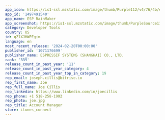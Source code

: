 ```yaml
---
app_icon: https://is1-ssl.mzstatic.com/image/thumb/Purple112/v4/76/4b/ed/764bed39-9900-4d16-933a-0146e96a5be4/AppIcon-0-0-1x_U007emarketing-0-7-0-sRGB-85-220.png/1024x1024bb.png
app_id: '1497491540'
app_name: ESP RainMaker
app_screenshot: https://is1-ssl.mzstatic.com/image/thumb/PurpleSource116/v4/d9/1e/b9/d91eb933-0532-df2f-88fd-81ff327aeddc/143b523d-465c-4430-8132-b31a574d1872_Simulator_Screen_Shot_-_iPhone_11_Pro_Max_-_2023-02-18_at_11.21.42.png/1242x2688bb.png
category: Developer Tools
country: US
id: qZlXJHWPEgim
language: en
most_recent_release: '2024-02-20T00:00:00'
publisher_id: '1071176699'
publisher_name: ESPRESSIF SYSTEMS (SHANGHAI) CO., LTD.
rank: '339'
release_count_in_past_year: '11'
release_count_in_past_year_category: 4
release_count_in_past_year_top_in_category: 19
rep_email: joseph.cillis@bitrise.io
rep_first_name: Joe
rep_full_name: Joe Cillis
rep_linkedin: https://www.linkedin.com/in/joecillis
rep_phone: +1 518-258-1902
rep_photo: joe.jpg
rep_title: Account Manager
store: itunes_connect
---
```

